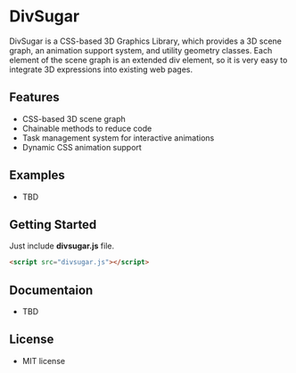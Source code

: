 DivSugar
========

DivSugar is a CSS-based 3D Graphics Library, which provides a 3D scene graph, an animation support system, and utility geometry classes.
Each element of the scene graph is an extended div element, so it is very easy to integrate 3D expressions into existing web pages.

Features
--------
- CSS-based 3D scene graph
- Chainable methods to reduce code
- Task management system for interactive animations
- Dynamic CSS animation support

Examples
--------
- TBD

Getting Started
---------------
Just include **divsugar.js** file.
```html
<script src="divsugar.js"></script>
```

Documentaion
------------
- TBD

License
-------
- MIT license
